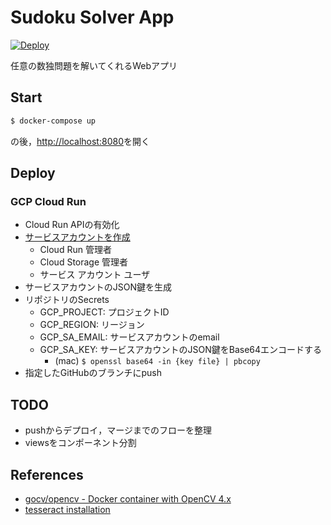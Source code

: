 # Sudoku Solver App

[![Deploy](https://github.com/Fukkatsuso/sudoku-solver-app/actions/workflows/deploy.yml/badge.svg)](https://github.com/Fukkatsuso/sudoku-solver-app/actions/workflows/deploy.yml)

任意の数独問題を解いてくれるWebアプリ

## Start

```sh
$ docker-compose up
```

の後，<http://localhost:8080>を開く

## Deploy

### GCP Cloud Run

- Cloud Run APIの有効化
- [サービスアカウントを作成](https://cloud.google.com/iam/docs/creating-managing-service-accounts?hl=ja#iam-service-accounts-create-console)
  - Cloud Run 管理者
  - Cloud Storage 管理者
  - サービス アカウント ユーザ
- サービスアカウントのJSON鍵を生成
- リポジトリのSecrets
  - GCP_PROJECT: プロジェクトID
  - GCP_REGION: リージョン
  - GCP_SA_EMAIL: サービスアカウントのemail
  - GCP_SA_KEY: サービスアカウントのJSON鍵をBase64エンコードする
    - (mac) `$ openssl base64 -in {key file} | pbcopy`
- 指定したGitHubのブランチにpush

## TODO

- pushからデプロイ，マージまでのフローを整理
- viewsをコンポーネント分割

## References

- [gocv/opencv - Docker container with OpenCV 4.x](https://hub.docker.com/r/gocv/opencv)
- [tesseract installation](https://github.com/tesseract-ocr/tessdoc/blob/main/Installation.md)
